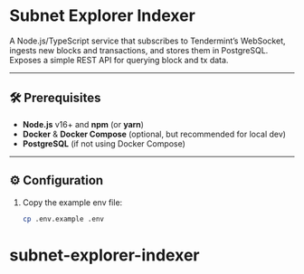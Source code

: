 # Subnet Explorer Indexer

A Node.js/TypeScript service that subscribes to Tendermint’s WebSocket, ingests new blocks and transactions, and stores them in PostgreSQL. Exposes a simple REST API for querying block and tx data.

---

## 🛠️ Prerequisites

- **Node.js** v16+ and **npm** (or **yarn**)
- **Docker** & **Docker Compose** (optional, but recommended for local dev)
- **PostgreSQL** (if not using Docker Compose)

---

## ⚙️ Configuration

1. Copy the example env file:
   ```bash
   cp .env.example .env
# subnet-explorer-indexer
